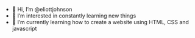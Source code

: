 - 👋 Hi, I’m @eliottjohnson
- 👀 I’m interested in constantly learning new things
- 🌱 I’m currently learning how to create a website using HTML, CSS and javascript


<!---
eliottjohnson/eliottjohnson is a ✨ special ✨ repository because its `README.md` (this file) appears on your GitHub profile.
You can click the Preview link to take a look at your changes.
--->
